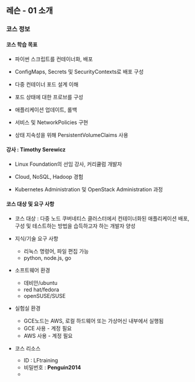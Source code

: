 ## 레슨 - 01 소개

### 코스 정보

#### 코스 학습 목표

- 파이썬 스크립트를 컨테이너화, 배포 

- ConfigMaps, Secrets 및 SecurityContexts로 배포 구성

- 다중 컨테이너 포드 설계 이해

- 포드 상태에 대한 프로브를 구성

- 애플리케이션 업데이트, 롤백

- 서비스 및 NetworkPolicies 구현

- 상태 지속성을 위해 PersistentVolumeClaims 사용

  

#### 강사 : Timothy Serewicz

- Linux Foundation의 선임 강사, 커리큘럼 개발자

- Cloud, NoSQL, Hadoop 경험

- Kubernetes Administration 및 OpenStack Administration 과정

  

#### 코스 대상 및 요구 사항

- 코스 대상 : 다중 노드 쿠버네티스 클러스터에서 컨테이너화된 애플리케이션 배포, 구성 및 테스트하는 방법을 습득하고자 하는 개발자 양성
- 지식/기술 요구 사항 
  - 리눅스 명령어, 파일 편집 가능
  - python, node.js, go  

- 소프트웨어 환경
  - 데비안/ubuntu
  - red hat/fedora
  - openSUSE/SUSE 

- 실험실 환경
  - GCE노드는 AWS, 로컬 하드웨어 또는 가상머신 내부에서 실행됨
  - GCE 사용 - 계정 필요
  - AWS 사용 - 계정 필요

- 코스 리소스
  - ID : LFtraining   
  - 비밀번호 :  **Penguin2014**
  - 

